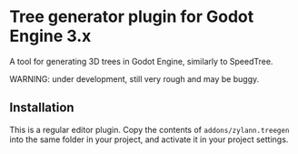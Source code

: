 Tree generator plugin for Godot Engine 3.x
================================================

A tool for generating 3D trees in Godot Engine, similarly to SpeedTree.

WARNING: under development, still very rough and may be buggy.


Installation
--------------

This is a regular editor plugin.
Copy the contents of `addons/zylann.treegen` into the same folder in your project, and activate it in your project settings.

